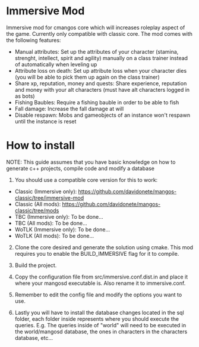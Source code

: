 # Immersive Mod
Immersive mod for cmangos core which will increases roleplay aspect of the game. Currently only compatible with classic core.
The mod comes with the following features:
- Manual attributes: Set up the attributes of your character (stamina, strenght, intellect, spirit and agility) manually on a class trainer instead of automatically when leveling up
- Attribute loss on death: Set up attribute loss when your character dies (you will be able to pick them up again on the class trainer)
- Share xp, reputation, money and quests: Share experience, reputation and money with your alt characters (must have alt characters logged in as bots)
- Fishing Baubles: Require a fishing bauble in order to be able to fish
- Fall damage: Increase the fall damage at will
- Disable respawn: Mobs and gameobjects of an instance won't respawn until the instance is reset

# How to install
NOTE: This guide assumes that you have basic knowledge on how to generate c++ projects, compile code and modify a database

1. You should use a compatible core version for this to work: 
- Classic (Immersive only): https://github.com/davidonete/mangos-classic/tree/immersive-mod
- Classic (All mods): https://github.com/davidonete/mangos-classic/tree/mods
- TBC (Immersive only): To be done...
- TBC (All mods): To be done...
- WoTLK (Immersive only): To be done...
- WoTLK (All mods): To be done...

2. Clone the core desired and generate the solution using cmake. This mod requires you to enable the BUILD_IMMERSIVE flag for it to compile.

3. Build the project.

4. Copy the configuration file from src/immersive.conf.dist.in and place it where your mangosd executable is. Also rename it to immersive.conf.

5. Remember to edit the config file and modify the options you want to use.

6. Lastly you will have to install the database changes located in the sql folder, each folder inside represents where you should execute the queries. E.g. The queries inside of "world" will need to be executed in the world/mangosd database, the ones in characters in the characters database, etc...
